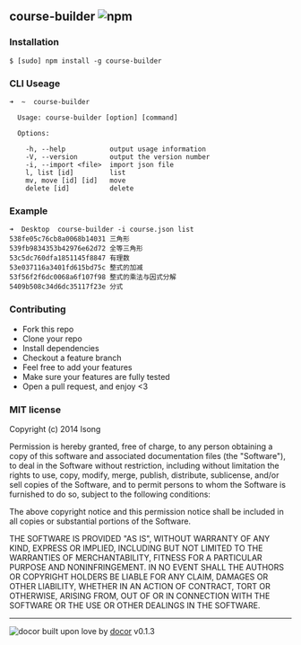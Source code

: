 ## course-builder ![npm](https://badge.fury.io/js/course-builder.png)



### Installation
````
$ [sudo] npm install -g course-builder
````


### CLI Useage
```
➜  ~  course-builder

  Usage: course-builder [option] [command]

  Options:

    -h, --help           output usage information
    -V, --version        output the version number
    -i, --import <file>  import json file
    l, list [id]         list
    mv, move [id] [id]   move
    delete [id]          delete
```
### Example

```
➜  Desktop  course-builder -i course.json list
538fe05c76cb8a0068b14031 三角形
539fb9834353b42976e62d72 全等三角形
53c5dc760dfa1851145f8847 有理数
53e037116a3401fd615bd75c 整式的加减
53f56f2f6dc0068a6f107f98 整式的乘法与因式分解
5409b508c34d6dc35117f23e 分式
```

### Contributing
- Fork this repo
- Clone your repo
- Install dependencies
- Checkout a feature branch
- Feel free to add your features
- Make sure your features are fully tested
- Open a pull request, and enjoy <3

### MIT license
Copyright (c) 2014 lsong

Permission is hereby granted, free of charge, to any person obtaining a copy
of this software and associated documentation files (the &quot;Software&quot;), to deal
in the Software without restriction, including without limitation the rights
to use, copy, modify, merge, publish, distribute, sublicense, and/or sell
copies of the Software, and to permit persons to whom the Software is
furnished to do so, subject to the following conditions:

The above copyright notice and this permission notice shall be included in
all copies or substantial portions of the Software.

THE SOFTWARE IS PROVIDED &quot;AS IS&quot;, WITHOUT WARRANTY OF ANY KIND, EXPRESS OR
IMPLIED, INCLUDING BUT NOT LIMITED TO THE WARRANTIES OF MERCHANTABILITY,
FITNESS FOR A PARTICULAR PURPOSE AND NONINFRINGEMENT. IN NO EVENT SHALL THE
AUTHORS OR COPYRIGHT HOLDERS BE LIABLE FOR ANY CLAIM, DAMAGES OR OTHER
LIABILITY, WHETHER IN AN ACTION OF CONTRACT, TORT OR OTHERWISE, ARISING FROM,
OUT OF OR IN CONNECTION WITH THE SOFTWARE OR THE USE OR OTHER DEALINGS IN
THE SOFTWARE.

---
![docor](https://cdn1.iconfinder.com/data/icons/windows8_icons_iconpharm/26/doctor.png)
built upon love by [docor](https://github.com/turingou/docor.git) v0.1.3